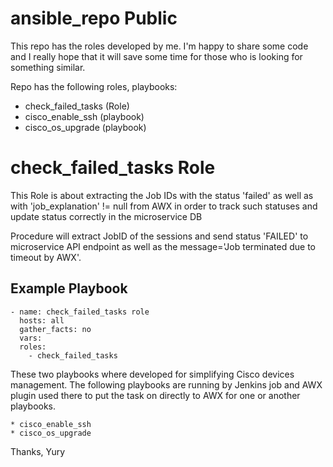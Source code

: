 # ansible_repo Public

This repo has the roles developed by me.
I'm happy to share some code and I really hope that it will save some time for those who is looking for something similar.

Repo has the following roles, playbooks:

* check_failed_tasks (Role)
* cisco_enable_ssh (playbook)
* cisco_os_upgrade (playbook)

check_failed_tasks Role
=========
This Role is about extracting the Job IDs with the status 'failed' as well as with 'job_explanation' != null from AWX in order to track such statuses and update status correctly in the microservice DB

Procedure will extract JobID of the sessions and send status 'FAILED' to microservice API endpoint as well as the message='Job terminated due to timeout by AWX'.

Example Playbook
----------------
```
- name: check_failed_tasks role
  hosts: all
  gather_facts: no
  vars:
  roles:
    - check_failed_tasks
```

These two playbooks where developed for simplifying Cisco devices management.
The following playbooks are running by Jenkins job and AWX plugin used there to put the task on directly to AWX for one or another playbooks.

```
* cisco_enable_ssh
* cisco_os_upgrade
```


Thanks,
Yury